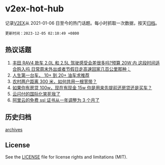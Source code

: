# v2ex-hot-hub

 记录[V2EX](https://www.v2ex.com/)从 2021-01-06 日至今的热门话题。每小时抓取一次数据，按天[归档](archives)。

`更新时间：2023-12-05 02:10:49 +0800`

## 热议话题

1. [丰田 RAV4 款车 2.0L 和 2.5L 驾驶感受会差很多吗?预算 20W 内 这段时间适合购入吗 日常周末外出或者节假日走高速回家几百公里那种；](https://www.v2ex.com/t/997377)
1. [人生第一台车， 10+ 到 20+ 油车求推荐](https://www.v2ex.com/t/997415)
1. [农村两户距离 300 米，如何共用一根宽带？](https://www.v2ex.com/t/997456)
1. [如果你有房贷 100w，现在有现金 15w 你是用来先提前还房贷还是买车？](https://www.v2ex.com/t/997559)
1. [云闪付的国际化笑死我了](https://www.v2ex.com/t/997383)
1. [阿里云的免费 ssl 证书从一年调整为 3 个月了](https://www.v2ex.com/t/997408)

## 历史归档

[archives](archives)

## License

See the [LICENSE](LICENSE) file for license rights and limitations (MIT).
